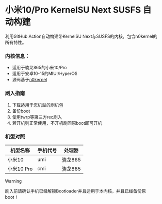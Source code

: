# 小米10/Pro KernelSU Next SUSFS 自动构建
利用GitHub Action自动构建带KernelSU Next与SUSFS的内核，包含n0kernel的所有特性。

### 内核信息：
- 适用于骁龙865的小米10/Pro
- 适用于安卓10-15的MIUI/HyperOS
- 源码基于[n0kernel](https://github.com/jhchong94/kernel_xiaomi_sm8250_n0kernel)

### 刷入指南
1. 下载适用于您机型的刷机包
2. 备份boot
3. 使用twrp等第三方rec刷入
4. 若开机则正常使用，不开机刷回原boot即可开机

### 机型对照
| 机型名称  | 手机代号 | 处理器 |
| ------------- | ------------- | ------------- |
| 小米10  | umi  | 骁龙865 |
| 小米10 Pro  | cmi  | 骁龙865 |

> [!WARNING]
>刷入前请确认手机已经解锁Bootloader并且适用于本内核，并且已经备份原boot！
